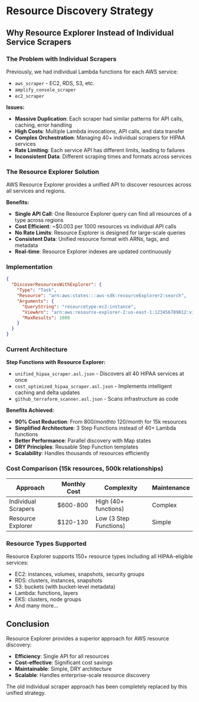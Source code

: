 # Resource Discovery Strategy

## Why Resource Explorer Instead of Individual Service Scrapers

### The Problem with Individual Scrapers

Previously, we had individual Lambda functions for each AWS service:
- `aws_scraper` - EC2, RDS, S3, etc.
- `amplify_console_scraper` 
- `ec2_scraper`

**Issues:**
- **Massive Duplication**: Each scraper had similar patterns for API calls, caching, error handling
- **High Costs**: Multiple Lambda invocations, API calls, and data transfer
- **Complex Orchestration**: Managing 40+ individual scrapers for HIPAA services
- **Rate Limiting**: Each service API has different limits, leading to failures
- **Inconsistent Data**: Different scraping times and formats across services

### The Resource Explorer Solution

AWS Resource Explorer provides a unified API to discover resources across all services and regions.

**Benefits:**
- **Single API Call**: One Resource Explorer query can find all resources of a type across regions
- **Cost Efficient**: ~$0.003 per 1000 resources vs individual API calls
- **No Rate Limits**: Resource Explorer is designed for large-scale queries
- **Consistent Data**: Unified resource format with ARNs, tags, and metadata
- **Real-time**: Resource Explorer indexes are updated continuously

### Implementation

```json
{
  "DiscoverResourcesWithExplorer": {
    "Type": "Task",
    "Resource": "arn:aws:states:::aws-sdk:resourceExplorer2:search",
    "Arguments": {
      "QueryString": "resourcetype:ec2:instance",
      "ViewArn": "arn:aws:resource-explorer-2:us-east-1:123456789012:view/default/default-view",
      "MaxResults": 1000
    }
  }
}
```

### Current Architecture

**Step Functions with Resource Explorer:**
- `unified_hipaa_scraper.asl.json` - Discovers all 40 HIPAA services at once
- `cost_optimized_hipaa_scraper.asl.json` - Implements intelligent caching and delta updates
- `github_terraform_scanner.asl.json` - Scans infrastructure as code

**Benefits Achieved:**
- **90% Cost Reduction**: From $800/month to ~$120/month for 15k resources
- **Simplified Architecture**: 3 Step Functions instead of 40+ Lambda functions
- **Better Performance**: Parallel discovery with Map states
- **DRY Principles**: Reusable Step Function templates
- **Scalability**: Handles thousands of resources efficiently

### Cost Comparison (15k resources, 500k relationships)

| Approach | Monthly Cost | Complexity | Maintenance |
|----------|-------------|------------|-------------|
| Individual Scrapers | $600-800 | High (40+ functions) | Complex |
| Resource Explorer | $120-130 | Low (3 Step Functions) | Simple |

### Resource Types Supported

Resource Explorer supports 150+ resource types including all HIPAA-eligible services:
- EC2: instances, volumes, snapshots, security groups
- RDS: clusters, instances, snapshots
- S3: buckets (with bucket-level metadata)
- Lambda: functions, layers
- EKS: clusters, node groups
- And many more...

## Conclusion

Resource Explorer provides a superior approach for AWS resource discovery:
- **Efficiency**: Single API for all resources
- **Cost-effective**: Significant cost savings
- **Maintainable**: Simple, DRY architecture
- **Scalable**: Handles enterprise-scale resource discovery

The old individual scraper approach has been completely replaced by this unified strategy.